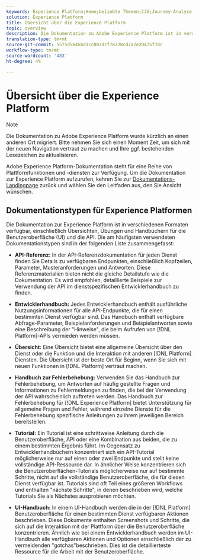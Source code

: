 ```yaml
---
keywords: Experience Platform;Home;beliebte Themen;CJA;Journey-Analyse;Kundenanalysen;Journey-Analyse;Kampagne-Orchestrierung;Orchestrierung;Kundenorientierung;Journey;Journey;Journey-Orchestrierung;Funktion;Workflow
solution: Experience Platform
title: Übersicht über die Experience Platform
topic: overview
description: Die Dokumentation zu Adobe Experience Platform ist in verschiedenen Formaten verfügbar, einschließlich Übersichten, Übungen und Handbüchern für die Benutzeroberfläche und die API. Hier finden Sie eine kurze Beschreibung der am häufigsten verwendeten Dokumentationstypen, die für Experience Platform-Services verfügbar sind.
translation-type: tm+mt
source-git-commit: 5575d5e45bddcc007dcf78720cd7a7e20475f78c
workflow-type: tm+mt
source-wordcount: '483'
ht-degree: 4%

---
```



# Übersicht über die Experience Platform

>[!NOTE]
>
>Die Dokumentation zu Adobe Experience Platform wurde kürzlich an einen anderen Ort migriert. Bitte nehmen Sie sich einen Moment Zeit, um sich mit der neuen Navigation vertraut zu machen und Ihre ggf. bestehenden Lesezeichen zu aktualisieren.

Adobe Experience Platform-Dokumentation steht für eine Reihe von Plattformfunktionen und -diensten zur Verfügung. Um die Dokumentation zur Experience Platform aufzurufen, kehren Sie zur [Dokumentations-Landingpage](https://experienceleague.adobe.com/docs/experience-platform.html) zurück und wählen Sie den Leitfaden aus, den Sie Ansicht wünschen.

## Dokumentationstypen für Experience Platformen

Die Dokumentation zur Experience Platform ist in verschiedenen Formaten verfügbar, einschließlich Übersichten, Übungen und Handbüchern für die Benutzeroberfläche (UI) und die API. Die am häufigsten verwendeten Dokumentationstypen sind in der folgenden Liste zusammengefasst:

* **API-Referenz:** In der API-Referenzdokumentation für jeden Dienst finden Sie Details zu verfügbaren Endpunkten, einschließlich Kopfzeilen, Parameter, Musteranforderungen und Antworten. Diese Referenzmaterialien bieten nicht die gleiche Detailstufe wie die Dokumentation. Es wird empfohlen, detaillierte Beispiele zur Verwendung der API im dienstspezifischen Entwicklerhandbuch zu finden.

* **Entwicklerhandbuch:** Jedes Entwicklerhandbuch enthält ausführliche Nutzungsinformationen für alle API-Endpunkte, die für einen bestimmten Dienst verfügbar sind. Das Handbuch enthält verfügbare Abfrage-Parameter, Beispielanforderungen und Beispielantworten sowie eine Beschreibung der &quot;Hinweise&quot;, die beim Aufrufen von [!DNL Platform]-APIs vermieden werden müssen.

* **Übersicht:** Eine Übersicht bietet eine allgemeine Übersicht über den Dienst oder die Funktion und die Interaktion mit anderen  [!DNL Platform] Diensten. Die Übersicht ist der beste Ort für Beginn, wenn Sie sich mit neuen Funktionen in [!DNL Platform] vertraut machen.

* **Handbuch zur Fehlerbehebung:** Verwenden Sie das Handbuch zur Fehlerbehebung, um Antworten auf häufig gestellte Fragen und Informationen zu Fehlermeldungen zu finden, die bei der Verwendung der API wahrscheinlich auftreten werden. Das Handbuch zur Fehlerbehebung für [!DNL Experience Platform] bietet Unterstützung für allgemeine Fragen und Fehler, während einzelne Dienste für die Fehlerbehebung spezifische Anleitungen zu ihrem jeweiligen Bereich bereitstellen.

* **Tutorial:** Ein Tutorial ist eine schrittweise Anleitung durch die Benutzeroberfläche, API oder eine Kombination aus beiden, die zu einem bestimmten Ergebnis führt. Im Gegensatz zu Entwicklerhandbüchern konzentriert sich ein API-Tutorial möglicherweise nur auf einen oder zwei Endpunkte und stellt keine vollständige API-Ressource dar. In ähnlicher Weise konzentrieren sich die Benutzeroberflächen-Tutorials möglicherweise nur auf bestimmte Schritte, nicht auf die vollständige Benutzeroberfläche, die für diesen Dienst verfügbar ist. Tutorials sind oft Teil eines größeren Workflows und enthalten &quot;nächste Schritte&quot;, in denen beschrieben wird, welche Tutorials Sie als Nächstes ausprobieren möchten.

* **UI-Handbuch:** In einem UI-Handbuch werden die in der  [!DNL Platform] Benutzeroberfläche für einen bestimmten Dienst verfügbaren Aktionen beschrieben. Diese Dokumente enthalten Screenshots und Schritte, die sich auf die Interaktion mit der Plattform über die Benutzeroberfläche konzentrieren. Ähnlich wie bei einem Entwicklerhandbuch werden im UI-Handbuch alle verfügbaren Aktionen und Optionen einschließlich der zu vermeidenden &quot;gotchas&quot;beschrieben. Dies ist die detaillierteste Ressource für die Arbeit mit der Benutzeroberfläche.

